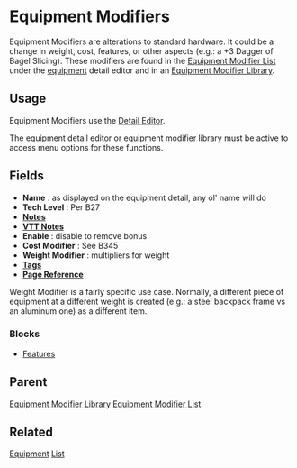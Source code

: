 # Equipment Modifiers
Equipment Modifiers are alterations to standard hardware. It could be a change in weight, cost, features, or other aspects (e.g.: a +3 Dagger of Bagel Slicing). These modifiers are found in the [Equipment Modifier List](./Equipment%20Modifier%20List.md "Equipment Modifier List") under the [equipment](./Equipment.md "Equipment") detail editor and in an [Equipment Modifier Library](./Library%20Tree.md "Library Tree: Equipment Modifier").

## Usage
Equipment Modifiers use the [Detail Editor](./Detail%20Editor.md "Detail Editor").

The equipment detail editor or equipment modifier library must be active to access menu options for these functions.

## Fields
- **Name** : as displayed on the equipment detail, any ol' name will do
- **Tech Level** : Per B27
- **[Notes](./Notes.md "Notes")**
- **[VTT Notes](./VTT%20Notes.md "VTT Notes")**
- **Enable** : disable to remove bonus'
- **Cost Modifier** : See B345
- **Weight Modifier** : multipliers for weight
- **[Tags](./Tags.md "Tags")**
- **[Page Reference](./Page%20Reference.md "Page Reference")**

Weight Modifier is a fairly specific use case. Normally, a different piece of equipment at a different weight is created (e.g.: a steel backpack frame vs an aluminum one) as a different item.

### Blocks
- [Features](./Features.md "Features")

## Parent
[Equipment Modifier Library](./Library%20Tree.md "Library Tree: Equipment Modifier")
[Equipment Modifier List](./Equipment%20Modifier%20List.md "Equipment Modifier List")

## Related
[Equipment](./Equipment.md "Equipment")
[List](./List.md "List")

